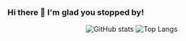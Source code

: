 ### Hi there 👋 I'm glad you stopped by!
<div align="center">
  
  ![GitHub stats](https://github-readme-stats.vercel.app/api?username=gavanaken&show_icons=true&hide_title=true&count_private=true&theme=prussian)
  ![Top Langs](https://github-readme-stats.vercel.app/api/top-langs/?username=gavanaken&hide=html,tex&layout=compact&card_height=350&custom_title=Languages&theme=prussian)
  
</div>
